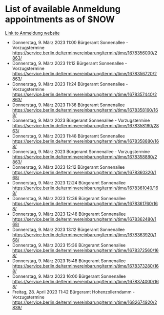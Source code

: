 # List of available Anmeldung appointments as of $NOW
[Link to Anmeldung website](https://service.berlin.de/terminvereinbarung/termin/tag.php?termin=1&anliegen[]=120686&dienstleisterlist=122210,122217,327316,122219,327312,122227,327314,122231,327346,122243,327348,122254,122252,329742,122260,329745,122262,329748,122271,327278,122273,327274,122277,327276,330436,122280,327294,122282,327290,122284,327292,122291,327270,122285,327266,122286,327264,122296,327268,150230,329760,122297,327286,122294,327284,122312,329763,122314,329775,122304,327330,122311,327334,122309,327332,317869,122281,327352,122279,329772,122283,122276,327324,122274,327326,122267,329766,122246,327318,122251,327320,122257,327322,122208,327298,122226,327300&herkunft=http%3A%2F%2Fservice.berlin.de%2Fdienstleistung%2F120686%2F)
- Donnerstag, 9. März 2023 11:00 Bürgeramt Sonnenallee - Vorzugstermine https://service.berlin.de/terminvereinbarung/termin/time/1678356000/2863/
- Donnerstag, 9. März 2023 11:12 Bürgeramt Sonnenallee - Vorzugstermine https://service.berlin.de/terminvereinbarung/termin/time/1678356720/2863/
- Donnerstag, 9. März 2023 11:24 Bürgeramt Sonnenallee - Vorzugstermine https://service.berlin.de/terminvereinbarung/termin/time/1678357440/2863/
- Donnerstag, 9. März 2023 11:36 Bürgeramt Sonnenallee https://service.berlin.de/terminvereinbarung/termin/time/1678358160/168/
- Donnerstag, 9. März 2023  Bürgeramt Sonnenallee - Vorzugstermine https://service.berlin.de/terminvereinbarung/termin/time/1678358160/2863/
- Donnerstag, 9. März 2023 11:48 Bürgeramt Sonnenallee https://service.berlin.de/terminvereinbarung/termin/time/1678358880/168/
- Donnerstag, 9. März 2023  Bürgeramt Sonnenallee - Vorzugstermine https://service.berlin.de/terminvereinbarung/termin/time/1678358880/2863/
- Donnerstag, 9. März 2023 12:12 Bürgeramt Sonnenallee https://service.berlin.de/terminvereinbarung/termin/time/1678360320/168/
- Donnerstag, 9. März 2023 12:24 Bürgeramt Sonnenallee https://service.berlin.de/terminvereinbarung/termin/time/1678361040/168/
- Donnerstag, 9. März 2023 12:36 Bürgeramt Sonnenallee https://service.berlin.de/terminvereinbarung/termin/time/1678361760/168/
- Donnerstag, 9. März 2023 12:48 Bürgeramt Sonnenallee https://service.berlin.de/terminvereinbarung/termin/time/1678362480/168/
- Donnerstag, 9. März 2023 13:12 Bürgeramt Sonnenallee https://service.berlin.de/terminvereinbarung/termin/time/1678363920/168/
- Donnerstag, 9. März 2023 15:36 Bürgeramt Sonnenallee https://service.berlin.de/terminvereinbarung/termin/time/1678372560/168/
- Donnerstag, 9. März 2023 15:48 Bürgeramt Sonnenallee https://service.berlin.de/terminvereinbarung/termin/time/1678373280/168/
- Donnerstag, 9. März 2023 16:00 Bürgeramt Sonnenallee https://service.berlin.de/terminvereinbarung/termin/time/1678374000/168/
- Freitag, 28. April 2023 11:42 Bürgeramt Hohenzollerndamm - Vorzugstermine https://service.berlin.de/terminvereinbarung/termin/time/1682674920/2839/
